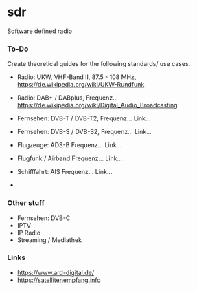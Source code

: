 # sdr
Software defined radio

### To-Do
Create theoretical guides for the following standards/ use cases.

- Radio: UKW,
VHF-Band II, 87.5 - 108 MHz,
https://de.wikipedia.org/wiki/UKW-Rundfunk

- Radio: DAB+ / DABplus,
Frequenz...
https://de.wikipedia.org/wiki/Digital_Audio_Broadcasting

- Fernsehen: DVB-T / DVB-T2,
Frequenz...
Link...

- Fernsehen: DVB-S / DVB-S2,
Frequenz...
Link...

- Flugzeuge: ADS-B
Frequenz...
Link...

- Flugfunk / Airband
Frequenz...
Link...

- Schifffahrt: AIS
Frequenz...
Link...

- 

### Other stuff
- Fernsehen: DVB-C
- IPTV
- IP Radio
- Streaming / Mediathek


### Links
- https://www.ard-digital.de/
- https://satellitenempfang.info
